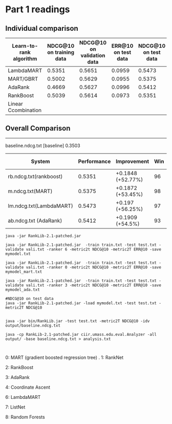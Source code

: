 # Part 1 readings

## Individual comparison
| Learn-to-rank algorithm | NDCG@10 on training data  | NDCG@10 on validation data | ERR@10 on test data  | NDCG@10 on test data |
|----------|-------|-------|--------------- | ----------- |
| LambdaMART   |  0.5351 |  0.5651 |  0.0959 | 0.5473 |
| MART/GBRT  | 0.5002 |  0.5629 | 0.0955  | 0.5375 |
| AdaRank   |  0.4669 | 0.5627  | 0.0996  | 0.5412 |
| RankBoost | 0.5039 | 0.5614 | 0.0973 | 0.5351 |
| Linear Ccombination |  |   |    |  |

## Overall Comparison


------------------------------------------------------------------------
baseline.ndcg.txt [baseline]	0.3503

| System | Performance	| Improvement | Win |	Loss	| p-value |
|----------|-------|-------|--------------- | ----------- | -------- |
|rb.ndcg.txt(rankboost) |	0.5351 |	+0.1848 (+52.77%) |	96 |	17 |	0.0 |
|m.ndcg.txt(MART)|	0.5375	|+0.1872 (+53.45%) |	98 |	17 |	0.0 |
|lm.ndcg.txt(LambdaMART) |	0.5473	|+0.197 (+56.25%)	|97 |	17 |	0.0 |
|ab.ndcg.txt (AdaRank) |	0.5412	|+0.1909 (+54.5%)	|93	| 17 |	0.0 |
```
java -jar RankLib-2.1-patched.jar

java -jar RankLib-2.1-patched.jar  -train train.txt -test test.txt -validate vali.txt -ranker 6 -metric2t NDCG@10 -metric2T ERR@10 -save mymodel.txt

java -jar RankLib-2.1-patched.jar  -train train.txt -test test.txt -validate vali.txt -ranker 0 -metric2t NDCG@10 -metric2T ERR@10 -save mymodel_mart.txt

java -jar RankLib-2.1-patched.jar  -train train.txt -test test.txt -validate vali.txt -ranker 3 -metric2t NDCG@10 -metric2T ERR@10 -save mymodel_ada.txt

#NDCG@10 on test data
java -jar RankLib-2.1-patched.jar -load mymodel.txt -test test.txt -metric2T NDCG@10


java -jar bin/RankLib.jar -test test.txt -metric2T NDCG@10 -idv output/baseline.ndcg.txt

java -cp RankLib-2.1-patched.jar ciir.umass.edu.eval.Analyzer -all output/ -base baseline.ndcg.txt > analysis.txt



```

        
0: MART (gradient boosted regression tree) .
1: RankNet

2: RankBoost

3: AdaRank

4: Coordinate Ascent

6: LambdaMART

7: ListNet

8: Random Forests
